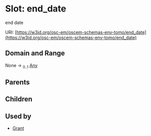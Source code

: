 
# Slot: end_date

end date

URI: [https://w3id.org/osc-em/oscem-schemas-env-tomo/end_date](https://w3id.org/osc-em/oscem-schemas-env-tomo/end_date)


## Domain and Range

None &#8594;  <sub>0..1</sub> [Any](Any.md)

## Parents


## Children


## Used by

 * [Grant](Grant.md)
